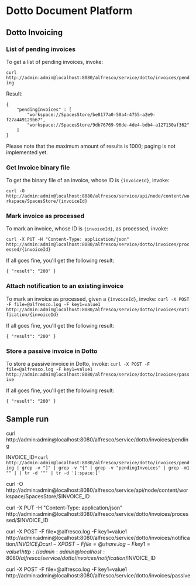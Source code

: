# Dotto Document Platform

## Dotto Invoicing

### List of pending invoices
To get a list of pending invoices, invoke:

`curl http://admin:admin@localhost:8080/alfresco/service/dotto/invoices/pending`

Result:
```
{
    "pendingInvoices" : [
        "workspace://SpacesStore/be8177a0-50a4-4755-a2e9-f27a449129b67",
        "workspace://SpacesStore/9db76769-96de-4de4-bdb4-a127130af362"
    ]
}
```
Please note that the maximum amount of results is 1000; paging is not implemented yet.

### Get Invoice binary file
To get the binary file of an invoice, whose ID is `{invoiceId}`, invoke:

`curl -O http://admin:admin@localhost:8080/alfresco/service/api/node/content/workspace/SpacesStore/{invoiceId}`

### Mark invoice as processed
To mark an invoice, whose ID is `{invoiceId}`, as processed, invoke:

`curl -X PUT -H "Content-Type: application/json" http://admin:admin@localhost:8080/alfresco/service/dotto/invoices/processed/{invoiceId}`

If all goes fine, you'll get the following result:
```
{ "result": "200" }
```

### Attach notification to an existing invoice
To mark an invoice as processed, given a `{invoiceId}`, invoke:
`curl -X POST -F file=@alfresco.log -F key1=value1 http://admin:admin@localhost:8080/alfresco/service/dotto/invoices/notification/{invoiceId}`

If all goes fine, you'll get the following result:
```
{ "result": "200" }
```

### Store a passive invoice in Dotto
To store a passive invoice in Dotto, invoke:
`curl -X POST -F file=@alfresco.log -F key1=value1 http://admin:admin@localhost:8080/alfresco/service/dotto/invoices/passive`

If all goes fine, you'll get the following result:
```
{ "result": "200" }
```

## Sample run

curl http://admin:admin@localhost:8080/alfresco/service/dotto/invoices/pending

INVOICE_ID=`curl http://admin:admin@localhost:8080/alfresco/service/dotto/invoices/pending | grep -v "]" | grep -v "{" | grep -v "pendingInvoices" | grep -m1 "" | | tr -d '"' | tr -d '[:space:]'`

curl -O http://admin:admin@localhost:8080/alfresco/service/api/node/content/workspace/SpacesStore/$INVOICE_ID

curl -X PUT -H "Content-Type: application/json" http://admin:admin@localhost:8080/alfresco/service/dotto/invoices/processed/$INVOICE_ID

curl -X POST -F file=@alfresco.log -F key1=value1 http://admin:admin@localhost:8080/alfresco/service/dotto/invoices/notification/$INVOICE_ID
curl -X POST -F file=@share.log -F key1=value1 http://admin:admin@localhost:8080/alfresco/service/dotto/invoices/notification/$INVOICE_ID

curl -X POST -F file=@alfresco.log -F key1=value1 http://admin:admin@localhost:8080/alfresco/service/dotto/invoices/passive

